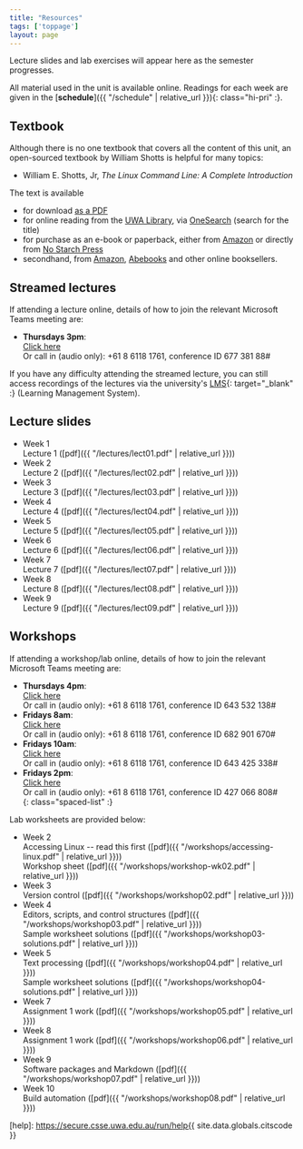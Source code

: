 ```yaml
---
title: "Resources"
tags: ['toppage']
layout: page
---
```


Lecture slides and lab exercises will appear here as the semester
progresses.

All material used in the unit is available online. Readings for each
week are given in the [**schedule**]({{ "/schedule" | relative_url }}){: class="hi-pri" :}.

## Textbook

Although there is no one textbook that covers all the content
of this unit, an open-sourced textbook by William Shotts is
helpful for many topics:

- William E. Shotts, Jr, *The Linux Command Line: A Complete Introduction*

The text is available

- for download [as a PDF](http://linuxcommand.org/tlcl.php)
- for online reading from the [UWA Library][library], via [OneSearch][onesearch] (search for the title)
- for purchase as an e-book or paperback, either from
  [Amazon][amazon-tlcl]
  or directly from [No Starch Press](https://nostarch.com/tlcl2)
- secondhand, from [Amazon][amazon-tlcl], [Abebooks][abebooks-tlcl] and
  other online booksellers.

[library]: https://www.uwa.edu.au/library/
[onesearch]: https://onesearch.library.uwa.edu.au
[amazon-tlcl]: https://www.amazon.com/Linux-Command-Line-2nd-Introduction/dp/1593279523
[abebooks-tlcl]: https://www.abebooks.com/servlet/SearchResults?an=shotts&bi=0&bx=off&cm_sp=SearchF-_-Advtab1-_-Results&ds=20&kn=The%20Linux%20Command%20Line:%20A%20Complete%20Introduction&recentlyadded=all&sortby=17&sts=t&tn=Linux%20Command%20Line

## Streamed lectures

If attending a lecture online, details of how
to join the relevant Microsoft Teams meeting are:

- **Thursdays 3pm**:  
  [Click here](https://teams.microsoft.com/l/meetup-join/19%3a33ebc7adfa414f1eb62c64979b1c9a70%40thread.tacv2/1614922418066?context=%7b%22Tid%22%3a%2205894af0-cb28-46d8-8716-74cdb46e2226%22%2c%22Oid%22%3a%22e72c5de6-8733-4bc9-95bc-08b3eb1354a2%22%7d)   
  Or call in (audio only): +61 8 6118 1761, conference ID 677 381 88#

If you have any difficulty attending the streamed lecture,
you can still access recordings of the lectures via the
university's [LMS][lms]{: target="_blank" :} (Learning Management System).

[lms]: http://www.lms.uwa.edu.au/

## Lecture slides

- Week 1   
  Lecture 1 ([pdf]({{ "/lectures/lect01.pdf" | relative_url }}))
- Week 2   
  Lecture 2 ([pdf]({{ "/lectures/lect02.pdf" | relative_url }}))
- Week 3   
  Lecture 3 ([pdf]({{ "/lectures/lect03.pdf" | relative_url }}))
- Week 4   
  Lecture 4 ([pdf]({{ "/lectures/lect04.pdf" | relative_url }}))
- Week 5   
  Lecture 5 ([pdf]({{ "/lectures/lect05.pdf" | relative_url }}))
- Week 6   
  Lecture 6 ([pdf]({{ "/lectures/lect06.pdf" | relative_url }}))
- Week 7   
  Lecture 7 ([pdf]({{ "/lectures/lect07.pdf" | relative_url }}))
- Week 8   
  Lecture 8 ([pdf]({{ "/lectures/lect08.pdf" | relative_url }}))
- Week 9   
  Lecture 9 ([pdf]({{ "/lectures/lect09.pdf" | relative_url }}))

## Workshops

If attending a workshop/lab online, details of how
to join the relevant Microsoft Teams meeting are:

- **Thursdays 4pm**:  
  [Click here](https://teams.microsoft.com/l/meetup-join/19%3A82011daf90bb49479600db9d12cc85f9%40thread.tacv2/1614828125834?context=%7B%22Tid%22%3A%2205894af0-cb28-46d8-8716-74cdb46e2226%22%2C%22Oid%22%3A%22e72c5de6-8733-4bc9-95bc-08b3eb1354a2%22%7D)   
  Or call in (audio only): +61 8 6118 1761, conference ID 643 532 138#    
- **Fridays 8am**:  
  [Click here](https://teams.microsoft.com/l/meetup-join/19%3a511ef97f5d6141deb86bd7adee6ca8df%40thread.tacv2/1614828887052?context=%7b%22Tid%22%3a%2205894af0-cb28-46d8-8716-74cdb46e2226%22%2c%22Oid%22%3a%22e72c5de6-8733-4bc9-95bc-08b3eb1354a2%22%7d)  
  Or call in (audio only): +61 8 6118 1761, conference ID 682 901 670#  
- **Fridays 10am**:  
  [Click here](https://teams.microsoft.com/l/meetup-join/19%3ab2cb88442f614fec97f85ab5ca06aac0%40thread.tacv2/1614829375645?context=%7b%22Tid%22%3a%2205894af0-cb28-46d8-8716-74cdb46e2226%22%2c%22Oid%22%3a%22e72c5de6-8733-4bc9-95bc-08b3eb1354a2%22%7d)  
  Or call in (audio only): +61 8 6118 1761, conference ID 643 425 338#  
- **Fridays 2pm**:  
  [Click here](https://teams.microsoft.com/l/meetup-join/19%3af5e2e958b92145d0966a6ed9ed1bb235%40thread.tacv2/1614829666270?context=%7b%22Tid%22%3a%2205894af0-cb28-46d8-8716-74cdb46e2226%22%2c%22Oid%22%3a%22e72c5de6-8733-4bc9-95bc-08b3eb1354a2%22%7d)   
  Or call in (audio only): +61 8 6118 1761, conference ID 427 066 808#   
{: class="spaced-list" :}

Lab worksheets are provided below:

- Week 2     
  Accessing Linux -- read this first ([pdf]({{ "/workshops/accessing-linux.pdf" | relative_url }}))  
  Workshop sheet ([pdf]({{ "/workshops/workshop-wk02.pdf" | relative_url }}))  
- Week 3     
  Version control ([pdf]({{ "/workshops/workshop02.pdf" | relative_url }}))  
- Week 4     
  Editors, scripts, and control structures ([pdf]({{ "/workshops/workshop03.pdf" | relative_url }}))  
  Sample worksheet solutions ([pdf]({{ "/workshops/workshop03-solutions.pdf" | relative_url }}))
- Week 5     
  Text processing ([pdf]({{ "/workshops/workshop04.pdf" | relative_url }}))  
  Sample worksheet solutions ([pdf]({{ "/workshops/workshop04-solutions.pdf" | relative_url }}))
- Week 7     
  Assignment 1 work ([pdf]({{ "/workshops/workshop05.pdf" | relative_url }}))  
- Week 8     
  Assignment 1 work ([pdf]({{ "/workshops/workshop06.pdf" | relative_url }}))  
- Week 9     
  Software packages and Markdown ([pdf]({{ "/workshops/workshop07.pdf" | relative_url }}))  
- Week 10     
  Build automation ([pdf]({{ "/workshops/workshop08.pdf" | relative_url }}))  


[help]: https://secure.csse.uwa.edu.au/run/help{{ site.data.globals.citscode }}

